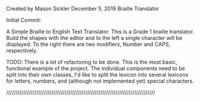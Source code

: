 Created by Mason Sickler
December 5, 2019
Braille Translator


Initial Commit:

  A Simple Braille to English Text Translator.
  This is a Grade 1 braille translator. Build the shapes with the editor and to
  the left a single character will be displayed. To the right there are two
  modifiers, Number and CAPS, respectively.

  TODO:
   There is a lot of refactoring to be done. This is the most basic, functional
   example of the project. The individual components need to be split into their
   own classes, I'd like to split the lexicon into several lexicons for letters,
   numbers, and (although not implemented yet) special characters.

///////////////////////////////////////////////////////////////////////////////

